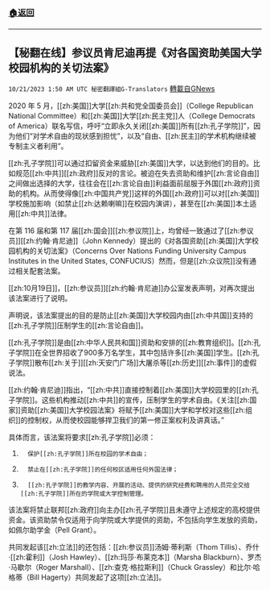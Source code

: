 ###  [:house:返回](README.md)
---


## 【秘翻在线】参议员肯尼迪再提《对各国资助美国大学校园机构的关切法案》
`10/21/2023 1:50 AM UTC 秘密翻譯組G-Translators` [轉載自GNews](https://gnews.org/articles/1861608)

2020 年 5 月，[[zh:美国]]大学[[zh:共和党全国委员会]]（College Republican National Committee）和[[zh:美国]]大学[[zh:民主党]]人（College Democrats of America）联名写信，呼吁“立即永久关闭[[zh:美国]]所有[[zh:孔子学院]]”，因为他们“对学术自由的现状感到担忧”，以及“自由、[[zh:民主]]的学术机构继续被专制主义者利用”。

[[zh:孔子学院]]可以通过扣留资金来威胁[[zh:美国]]大学，以达到他们的目的。比如规范[[zh:中共]][[zh:政府]]反对的言论。被迫在失去资助和维护[[zh:言论自由]]之间做出选择的大学，往往会在[[zh:言论自由]]利益面前屈服于外国[[zh:政府]]资助的机构。从而使得像[[zh:中国共产党]]这样的外国[[zh:政府]]可以对[[zh:美国]]学校施加影响（如禁止[[zh:达赖喇嘛]]在校园内演讲），甚至在[[zh:美国]]本土适用[[zh:中共]]法律。

在第 116 届和第 117 届[[zh:国会]][[zh:参议院]]上，均曾经一致通过了[[zh:参议员]][[zh:约翰·肯尼迪]]（John Kennedy）提出的《对各国资助[[zh:美国]]大学校园机构的关切法案》（Concerns Over Nations Funding University Campus Institutes in the United States, CONFUCIUS）然而，但是[[zh:众议院]]没有通过相关配套法案。

[[zh:10月19日]]，[[zh:参议员]][[zh:约翰·肯尼迪]]办公室发表声明，对再次提出该法案进行了说明。

声明说，该法案提出的目的是防止[[zh:美国]]大学校园内由[[zh:中共国]]支持的[[zh:孔子学院]]压制学生的[[zh:言论自由]]。

[[zh:孔子学院]]是由[[zh:中华人民共和国]]资助和安排的[[zh:教育组织]]。[[zh:孔子学院]]在全世界招收了900多万名学生，其中包括许多[[zh:美国]]学生。[[zh:孔子学院]]散布[[zh:关于]][[zh:天安门广场]]大屠杀等[[zh:历史]][[zh:事件]]的虚假说法。

[[zh:约翰·肯尼迪]]指出，“[[zh:中共]]直接控制着[[zh:美国]]大学校园里的[[zh:孔子学院]]。这些机构推动[[zh:中共]]的宣传，压制学生的学术自由。《关注[[zh:国家]]资助[[zh:美国]]大学校园法案》将赋予[[zh:美国]]大学和学校对这些[[zh:组织]]的控制权，从而使校园能够捍卫我们的第一修正案权利及讲真话。”

具体而言，该法案将要求[[zh:孔子学院]]必须：

1.       保护[[zh:孔子学院]]所在校园的学术自由；

2.       禁止在[[zh:孔子学院]]的任何校区适用任何外国法律；

3.       [[zh:孔子学院]]的教学内容、开展的活动、提供的研究经费和聘用的人员完全交给[[zh:孔子学院]]所在的学院或大学控制管理。

该法案将禁止联邦[[zh:政府]]向主办[[zh:孔子学院]]且未遵守上述规定的高校提供资金。该资助禁令仅适用于向学院或大学提供的资助，不包括向学生发放的资助，如佩尔助学金（Pell Grant）。

共同发起该[[zh:立法]]的还包括：[[zh:参议员]]汤姆·蒂利斯（Thom Tillis）、乔什·[[zh:霍利]]（Josh Hawley）、[[zh:玛莎·布莱克本]]（Marsha Blackburn）、罗杰·马歇尔（Roger Marshall）、[[zh:查克·格拉斯利]]（Chuck Grassley）和比尔·哈格蒂（Bill Hagerty）共同发起了这项[[zh:立法]]。
